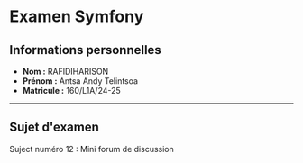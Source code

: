 # Examen Symfony

## Informations personnelles

- **Nom :** RAFIDIHARISON
- **Prénom :** Antsa Andy Telintsoa
- **Matricule :** 160/L1A/24-25

---

## Sujet d'examen

Suject numéro 12 : Mini forum de discussion

